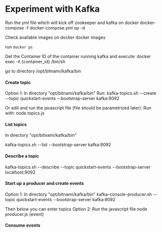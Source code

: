 # Experiment with Kafka


Run the yml file which will kick off zookeeper and kafka on docker
docker-compose -f docker-compose.yml up -d


Check available images on docker
docker images




run 
<code>docker ps</code>

Get the Container ID of the container running kafka
and execute:
docker exec -it {container_id} /bin/sh


go to directory /opt/bitnami/kafka/bin



#### Create topic

Option 1:
In directory "opt/bitnami/kafka/bin"
Run: 
kafka-topics.sh --create --topic quickstart-events --bootstrap-server kafka:9092

Or edit and run the javascript file (file should be parametrized later):
Run with: node topics.js

#### List topics
In directory "opt/bitnami/kafka/bin"

kafka-topics.sh --list --bootstrap-server kafka:9092

#### Describe a topic
kafka-topics.sh --describe --topic quickstart-events --bootstrap-server localhost:9092


#### Start up a producer and create events
Option 1:
In directory "opt/bitnami/kafka/bin"
kafka-console-producer.sh --topic quickstart-events --bootstrap-server kafka:9092

Then below you can enter topics
Option 2:
Run the javascript file
node producer.js {event}

#### Consume events

#### 

